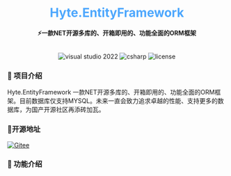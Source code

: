 <div align="center">
	<h1 align="center" style="color:#4da7fd"><b>Hyte.EntityFramework</b></h1>
</div>
<div align="center">
<span align="center" style="font-weight:bold" >⚡一款NET开源多库的、开箱即用的、功能全面的ORM框架</span>
</div>
<br>
<p align="center">
<img alt="visual studio 2022" src="https://img.shields.io/badge/Visual Studio-2022-blue.svg">
<img alt="csharp" src="https://img.shields.io/badge/language-csharp-brightgreen.svg">
<img alt="license" src="https://img.shields.io/badge/license-MIT-blue.svg">
</p>

### 🚩 项目介绍
Hyte.EntityFramework 一款NET开源多库的、开箱即用的、功能全面的ORM框架。目前数据库仅支持MYSQL。未来一直会致力追求卓越的性能、支持更多的数据库，为国产开源社区再添砖加瓦。

### 🏅开源地址
[![Gitee](https://shields.io/badge/Gitee-https://gitee.com/weile0796/Hyte.EntityFramework-green?logo=gitee&style=flat&logoColor=red)](https://gitee.com/weile0796/Hyte.EntityFramework.git)


### 🎉 功能介绍
####